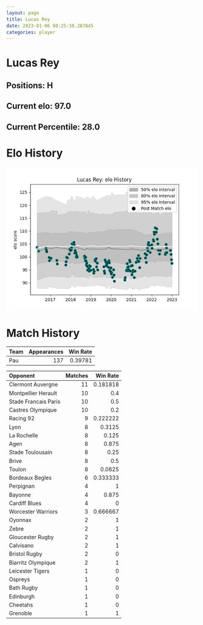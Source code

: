 ```yaml
---  
layout: page  
title: Lucas Rey  
date: 2023-01-06 00:25:10.287845  
categories: player  
---
```

# Lucas Rey

## Positions: H

## Current elo: 97.0

## Current Percentile: 28.0

# Elo History


![elo history](history_LucasRey.png)
# Match History


| Team   |   Appearances |   Win Rate |
|:-------|--------------:|-----------:|
| Pau    |           137 |    0.39781 |

| Opponent             |   Matches |   Win Rate |
|:---------------------|----------:|-----------:|
| Clermont Auvergne    |        11 |   0.181818 |
| Montpellier Herault  |        10 |   0.4      |
| Stade Francais Paris |        10 |   0.5      |
| Castres Olympique    |        10 |   0.2      |
| Racing 92            |         9 |   0.222222 |
| Lyon                 |         8 |   0.3125   |
| La Rochelle          |         8 |   0.125    |
| Agen                 |         8 |   0.875    |
| Stade Toulousain     |         8 |   0.25     |
| Brive                |         8 |   0.5      |
| Toulon               |         8 |   0.0625   |
| Bordeaux Begles      |         6 |   0.333333 |
| Perpignan            |         4 |   1        |
| Bayonne              |         4 |   0.875    |
| Cardiff Blues        |         4 |   0        |
| Worcester Warriors   |         3 |   0.666667 |
| Oyonnax              |         2 |   1        |
| Zebre                |         2 |   1        |
| Gloucester Rugby     |         2 |   1        |
| Calvisano            |         2 |   1        |
| Bristol Rugby        |         2 |   0        |
| Biarritz Olympique   |         2 |   1        |
| Leicester Tigers     |         1 |   0        |
| Ospreys              |         1 |   0        |
| Bath Rugby           |         1 |   0        |
| Edinburgh            |         1 |   0        |
| Cheetahs             |         1 |   0        |
| Grenoble             |         1 |   1        |
